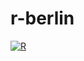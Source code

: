 # r-berlin

[![R](https://github.com/jsbrittain/r-berlin/actions/workflows/r.yml/badge.svg)](https://github.com/jsbrittain/r-berlin/actions/workflows/r.yml)
